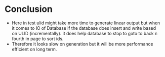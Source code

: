 # Conclusion

 - Here in test ulid might take more time to generate linear output but when it comes to IO of Database if the database does insert and write based on ULID (incrementally). it does help database to stop to goto to back n fourth in page to sort ids.
 - Therefore it looks slow on generation but it will be more performance efficient on long term. 